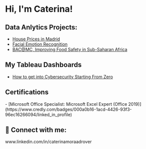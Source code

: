 <h1>Hi, I'm Caterina! 

<h2>Data Anlytics Projects:</h2>

  - [House Prices in Madrid](https://github.com/caterinamora/House-Prices-in-Madrid-)
  - [Facial Emotion Recognition](https://github.com/caterinamora/Facial-Emotion-Recognition-)
  - [BAC@MC, Improving Food Safety in Sub-Saharan Africa](https://github.com/caterinamora/Business-Analytics-Competition-at-Manhattan-College-)

<h2> My Tableau Dashboards</h2>

- [How to get into Cybersecurity Starting From Zero](https://www.youtube.com/watch?v=a83ASGn_V_s)

<h2> Certifications</h2>
- [Microsoft Office Specialist: Microsoft Excel Expert (Office 2019)](https://www.credly.com/badges/000a0b16-1acd-4426-93f3-96ec16266094/linked_in_profile)

<h2> 🤳 Connect with me:</h2>
 www.linkedin.com/in/caterinamoraadrover
